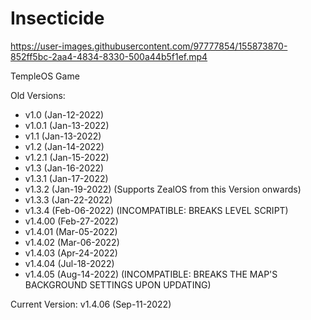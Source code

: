 # Insecticide
 
 
https://user-images.githubusercontent.com/97777854/155873870-852ff5bc-2aa4-4834-8330-500a44b5f1ef.mp4

 
 TempleOS Game 

Old Versions: 

- v1.0    (Jan-12-2022)
- v1.0.1  (Jan-13-2022)
- v1.1    (Jan-13-2022)
- v1.2    (Jan-14-2022)
- v1.2.1  (Jan-15-2022)
- v1.3    (Jan-16-2022)
- v1.3.1  (Jan-17-2022) 
- v1.3.2  (Jan-19-2022) (Supports ZealOS from this Version onwards)
- v1.3.3  (Jan-22-2022) 
- v1.3.4  (Feb-06-2022) (INCOMPATIBLE: BREAKS LEVEL SCRIPT) 
- v1.4.00 (Feb-27-2022)
- v1.4.01 (Mar-05-2022)
- v1.4.02 (Mar-06-2022)
- v1.4.03 (Apr-24-2022)
- v1.4.04 (Jul-18-2022) 
- v1.4.05 (Aug-14-2022) (INCOMPATIBLE: BREAKS THE MAP'S BACKGROUND SETTINGS UPON UPDATING)

Current Version: v1.4.06 (Sep-11-2022) 
 

